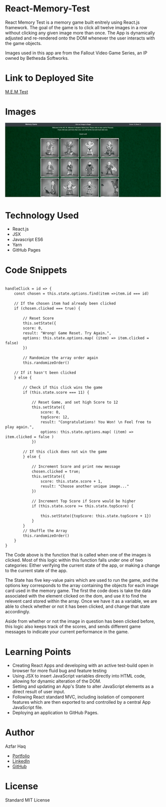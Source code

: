 # React-Memory-Test
React Memory Test is a memory game built enitrely using React.js framework. The goal of the game is to click all twelve images in a row without clicking any given image more than once. The App is dynamically adjusted and re-rendered onto the DOM whenever the user interacts with the game objects.

Images used in this app are from the Fallout Video Game Series, an IP owned by Bethesda Softworks.

# Link to Deployed Site
[M.E.M Test](https://aehaq.github.io/React-Memory-Test/)

# Images
![Preview](public/assets/images/preview.PNG)

# Technology Used
- React.js
- JSX
- Javascript ES6
- Yarn
- GitHub Pages

# Code Snippets
```JSX

handleClick = id => {
    const chosen = this.state.options.find(item =>item.id === id)

    // If the chosen item had already been clicked 
    if (chosen.clicked === true) {

        // Reset Score
        this.setState({ 
        score: 0,
        result: "Wrong! Game Reset. Try Again.",
        options: this.state.options.map( (item) => item.clicked = false)
        })

        // Randomize the array order again
        this.randomizeOrder()

    // If it hasn't been clicked
    } else {

        // Check if this click wins the game
        if (this.state.score === 11) {

            // Reset Game, and set high Score to 12
            this.setState({ 
                score: 0, 
                topScore: 12, 
                result: "Congratulations! You Won! \n Feel free to play again.", 
                options: this.state.options.map( (item) => item.clicked = false )
            })

        // If this click does not win the game
        } else {

            // Increment Score and print new message
            chosen.clicked = true;
            this.setState({ 
                score: this.state.score + 1,
                result: "Choose another unique image..."
            })

            // Increment Top Score if Score would be higher
            if (this.state.score >= this.state.topScore) {

                this.setState({topScore: this.state.topScore + 1})
            }
        }
        // Shuffle the Array
        this.randomizeOrder()
    }
}
```
The Code above is the function that is called when one of the images is clicked. Most of this logic within this function falls under one of two categories: Either verifying the current state of the app, or making a change to the current state of the app. 

The State has five key-value pairs which are used to run the game, and the options key corresponds to the array containing the objects for each image card used in the memory game. The first the code does is take the data associated with the element clicked on the dom, and use it to find the relevent card stored within the array. Once we have it as a variable, we are able to check whether or not it has been clicked, and change that state accordingly.

Aside from whether or not the image in question has been clicked before, this logic also keeps track of the scores, and sends different game messages to indicate your current performance in the game.

# Learning Points
- Creating React Apps and developing with an active test-build open in browser for more fluid bug and feature testing
- Using JSX to insert JavaScript variables directly into HTML code, allowing for dynamic alteration of the DOM.
- Setting and updating an App's State to alter JavaScript elements as a direct result of user input.
- Following React standard MVC, including isolation of component features which are then exported to and controlled by a central App JavaScript file.
- Deploying an application to GitHub Pages.

# Author 
Azfar Haq 
- [Portfolio](http://thehaqer.com/)
- [LinkedIn](https://www.linkedin.com/in/azzihaq/)
- [GitHub](https://github.com/aehaq)

# License
Standard MIT License
